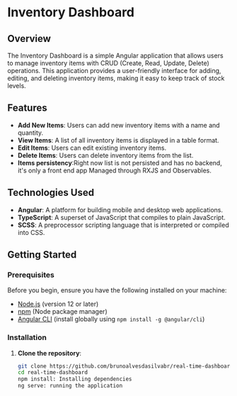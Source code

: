 # Inventory Dashboard

## Overview

The Inventory Dashboard is a simple Angular application that allows users to manage inventory items with CRUD (Create, Read, Update, Delete) operations. This application provides a user-friendly interface for adding, editing, and deleting inventory items, making it easy to keep track of stock levels.

## Features

- **Add New Items**: Users can add new inventory items with a name and quantity.
- **View Items**: A list of all inventory items is displayed in a table format.
- **Edit Items**: Users can edit existing inventory items.
- **Delete Items**: Users can delete inventory items from the list.
- **Items persistency**:Right now list is not persisted and has no backend, it's only a front end app Managed through RXJS and Observables.

## Technologies Used

- **Angular**: A platform for building mobile and desktop web applications.
- **TypeScript**: A superset of JavaScript that compiles to plain JavaScript.
- **SCSS**: A preprocessor scripting language that is interpreted or compiled into CSS.

## Getting Started

### Prerequisites

Before you begin, ensure you have the following installed on your machine:

- [Node.js](https://nodejs.org/) (version 12 or later)
- [npm](https://www.npmjs.com/) (Node package manager)
- [Angular CLI](https://angular.io/cli) (install globally using `npm install -g @angular/cli`)

### Installation

1. **Clone the repository**:
   ```bash
   git clone https://github.com/brunoalvesdasilvabr/real-time-dashboard
   cd real-time-dashboard
   npm install: Installing dependencies
   ng serve: running the application
   ```
